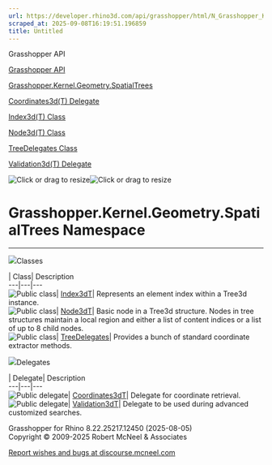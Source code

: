 ```yaml
---
url: https://developer.rhino3d.com/api/grasshopper/html/N_Grasshopper_Kernel_Geometry_SpatialTrees.htm#!
scraped_at: 2025-09-08T16:19:51.196859
title: Untitled
---
```


Grasshopper API

[Grasshopper API](../html/723c01da-9986-4db2-8f53-6f3a7494df75.htm
"Grasshopper API")

[Grasshopper.Kernel.Geometry.SpatialTrees](../html/N_Grasshopper_Kernel_Geometry_SpatialTrees.htm
"Grasshopper.Kernel.Geometry.SpatialTrees")

[Coordinates3d(T)
Delegate](../html/T_Grasshopper_Kernel_Geometry_SpatialTrees_Coordinates3d_1.htm
"Coordinates3d\(T\) Delegate")

[Index3d(T)
Class](../html/T_Grasshopper_Kernel_Geometry_SpatialTrees_Index3d_1.htm
"Index3d\(T\) Class")

[Node3d(T)
Class](../html/T_Grasshopper_Kernel_Geometry_SpatialTrees_Node3d_1.htm
"Node3d\(T\) Class")

[TreeDelegates
Class](../html/T_Grasshopper_Kernel_Geometry_SpatialTrees_TreeDelegates.htm
"TreeDelegates Class")

[Validation3d(T)
Delegate](../html/T_Grasshopper_Kernel_Geometry_SpatialTrees_Validation3d_1.htm
"Validation3d\(T\) Delegate")

![Click or drag to resize](../icons/TocOpen.gif)![Click or drag to
resize](../icons/TocClose.gif)

# Grasshopper.Kernel.Geometry.SpatialTrees Namespace  
  
---  
  
![](../icons/SectionExpanded.png)Classes

| Class| Description  
---|---|---  
![Public class](../icons/pubclass.gif)|
[Index3dT](T_Grasshopper_Kernel_Geometry_SpatialTrees_Index3d_1.htm)|
Represents an element index within a Tree3d instance.  
![Public class](../icons/pubclass.gif)|
[Node3dT](T_Grasshopper_Kernel_Geometry_SpatialTrees_Node3d_1.htm)|  Basic
node in a Tree3d structure. Nodes in tree structures maintain a local region
and either a list of content indices or a list of up to 8 child nodes.  
![Public class](../icons/pubclass.gif)|
[TreeDelegates](T_Grasshopper_Kernel_Geometry_SpatialTrees_TreeDelegates.htm)|
Provides a bunch of standard coordinate extractor methods.  
  
![](../icons/SectionExpanded.png)Delegates

| Delegate| Description  
---|---|---  
![Public delegate](../icons/pubdelegate.gif)|
[Coordinates3dT](T_Grasshopper_Kernel_Geometry_SpatialTrees_Coordinates3d_1.htm)|
Delegate for coordinate retrieval.  
![Public delegate](../icons/pubdelegate.gif)|
[Validation3dT](T_Grasshopper_Kernel_Geometry_SpatialTrees_Validation3d_1.htm)|
Delegate to be used during advanced customized searches.  
  
Grasshopper for Rhino 8.22.25217.12450 (2025-08-05)  
Copyright © 2009-2025 Robert McNeel & Associates

[Report wishes and bugs at
discourse.mcneel.com](https://discourse.mcneel.com/c/grasshopper)

